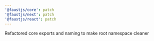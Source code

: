 ```yaml
---
'@faustjs/core': patch
'@faustjs/next': patch
'@faustjs/react': patch
---
```


Refactored core exports and naming to make root namespace cleaner
